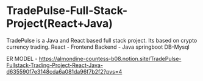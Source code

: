 # TradePulse-Full-Stack-Project(React+Java)

TradePulse is a Java and React based full stack project. Its based on crypto currency trading. 
React - Frontend 
Backend - Java springboot 
DB-Mysql


ER MODEL -
https://almondine-countess-b08.notion.site/TradePulse-Fullstack-Trading-Project-React-Java-d635590f7e3148cda6a081da96f7b2f2?pvs=4
